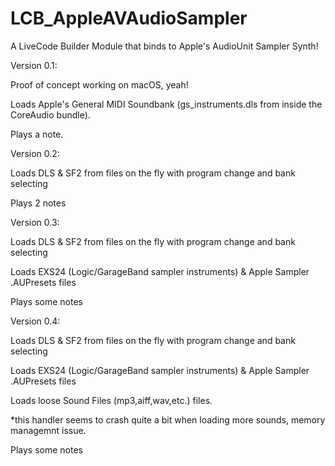 # LCB_AppleAVAudioSampler
A LiveCode Builder Module that binds to Apple's AudioUnit Sampler Synth!

Version 0.1:

Proof of concept working on macOS, yeah!

Loads Apple's General MIDI Soundbank (gs_instruments.dls from inside the CoreAudio bundle).

Plays a note.

Version 0.2:

Loads DLS & SF2 from files on the fly with program change and bank selecting

Plays 2 notes

Version 0.3:

Loads DLS & SF2 from files on the fly with program change and bank selecting

Loads EXS24 (Logic/GarageBand sampler instruments) & Apple Sampler .AUPresets files

Plays some notes

Version 0.4:

Loads DLS & SF2 from files on the fly with program change and bank selecting

Loads EXS24 (Logic/GarageBand sampler instruments) & Apple Sampler .AUPresets files

Loads loose Sound Files (mp3,aiff,wav,etc.) files.

*this handler seems to crash quite a bit when loading more sounds, memory managemnt issue.

Plays some notes
